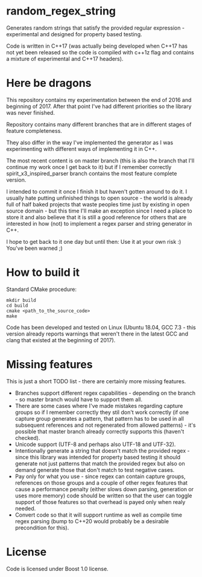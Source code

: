 # random_regex_string
Generates random strings that satisfy the provided regular expression - experimental and designed for property based testing.

Code is written in C++17 (was actually being developed when C++17 has not yet been released so the code is compiled with c++1z flag and contains a mixture of experimental and C++17 headers).

# Here be dragons
This repository contains my experimentation between the end of 2016 and beginning of 2017. After that point I've had different priorities so the library was never finished.

Repository contains many different branches that are in different stages of feature completeness.

They also differ in the way I've implemented the generator as I was experimenting with different ways of implementing it in C++.

The most recent content is on master branch (this is also the branch that I'll continue my work once I get back to it) but if I remember correctly spirit_x3_inspired_parser branch contains the most feature complete version.

I intended to commit it once I finish it but haven't gotten around to do it. I usually hate putting unfinished things to open source - the world is already full of half baked projects that waste peoples time just by existing in open source domain - but this time I'll make an exception since I need a place to store it and also believe that it is still a good reference for others that are interested in how (not) to implement a regex parser and string generator in C++.

I hope to get back to it one day but until then: Use it at your own risk :) You've been warned ;)

# How to build it
Standard CMake procedure:
```
mkdir build
cd build
cmake <path_to_the_source_code>
make
```
Code has been developed and tested on Linux (Ubuntu 18.04, GCC 7.3 - this version already reports warnings that weren't there in the latest GCC and clang that existed at the beginning of 2017).

# Missing features
This is just a short TODO list - there are certainly more missing features.
- Branches support different regex capabilities - depending on the branch - so master branch would have to support them all.
- There are some cases where I've made mistakes regarding capture groups so if I remember correctly they stil don't work correctly (if one capture group generates a pattern, that pattern has to be used in all subsequent references and not regenerated from allowed patterns) - it's possible that master branch already correctly supports this (haven't checked).
- Unicode support (UTF-8 and perhaps also UTF-18 and UTF-32).
- Intentionally generate a string that doesn't match the provided regex - since this library was intended for property based testing it should generate not just patterns that match the provided regex but also on demand generate those that don't match to test negative cases.
- Pay only for what you use - since regex can contain capture groups, references on those groups and a couple of other regex features that cause a performance penalty (either slows down parsing, generation or uses more memory) code should be written so that the user can toggle support of those features so that overhead is payed only when realy needed.
- Convert code so that it will support runtime as well as compile time regex parsing (bump to C++20 would probably be a desirable precondition for this).

# License
Code is licensed under Boost 1.0 license.

